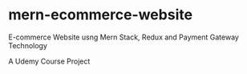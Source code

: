 # mern-ecommerce-website
 E-commerce Website usng Mern Stack, Redux and Payment Gateway Technology

A Udemy Course Project
